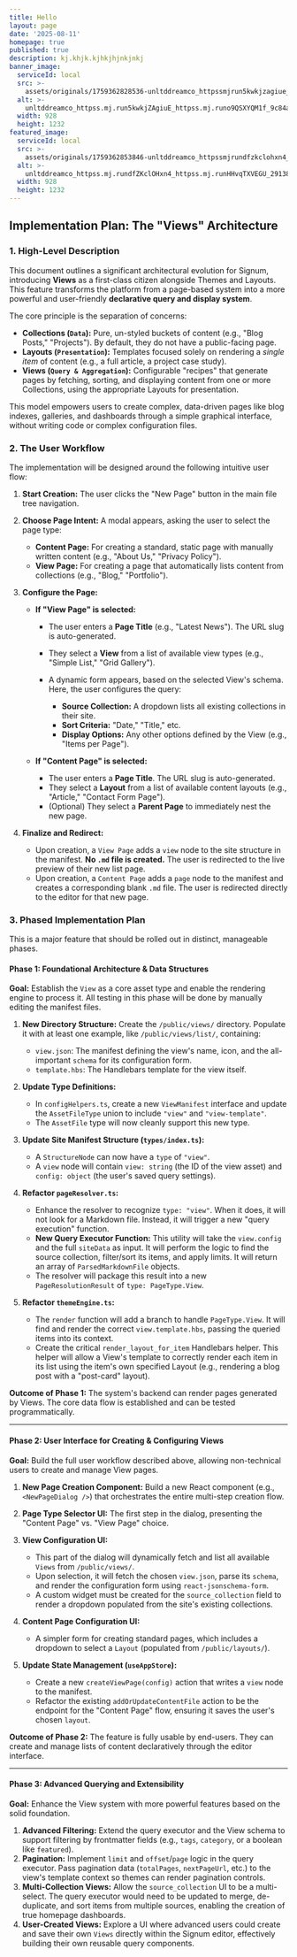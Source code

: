 ```yaml
---
title: Hello
layout: page
date: '2025-08-11'
homepage: true
published: true
description: kj.khjk.kjhkjhjnkjnkj
banner_image:
  serviceId: local
  src: >-
    assets/originals/1759362828536-unltddreamco_httpssmjrun5kwkjzagiue_httpssmjruno9qsxyqm1f_9c84a996-6774-4f20-a2ca-94fb34ade790_2.png
  alt: >-
    unltddreamco_httpss.mj.run5kwkjZAgiuE_httpss.mj.runo9QSXYQM1f_9c84a996-6774-4f20-a2ca-94fb34ade790_2.png
  width: 928
  height: 1232
featured_image:
  serviceId: local
  src: >-
    assets/originals/1759362853846-unltddreamco_httpssmjrundfzkclohxn4_httpssmjrunhhvqtxvegu_2913843e-656d-4950-bd22-6fdf15347f78_1.png
  alt: >-
    unltddreamco_httpss.mj.rundfZKclOHxn4_httpss.mj.runHHvqTXVEGU_2913843e-656d-4950-bd22-6fdf15347f78_1.png
  width: 928
  height: 1232
---
```


## **Implementation Plan: The "Views" Architecture**

### 1. High-Level Description

This document outlines a significant architectural evolution for Signum, introducing **Views** as a first-class citizen alongside Themes and Layouts. This feature transforms the platform from a page-based system into a more powerful and user-friendly **declarative query and display system**.

The core principle is the separation of concerns:

* **Collections (`Data`):** Pure, un-styled buckets of content (e.g., "Blog Posts," "Projects"). By default, they do not have a public-facing page.
* **Layouts (`Presentation`):** Templates focused solely on rendering a _single item_ of content (e.g., a full article, a project case study).
* **Views (`Query & Aggregation`):** Configurable "recipes" that generate pages by fetching, sorting, and displaying content from one or more Collections, using the appropriate Layouts for presentation.

This model empowers users to create complex, data-driven pages like blog indexes, galleries, and dashboards through a simple graphical interface, without writing code or complex configuration files.

### 2. The User Workflow

The implementation will be designed around the following intuitive user flow:

1. **Start Creation:** The user clicks the "New Page" button in the main file tree navigation.
2. **Choose Page Intent:** A modal appears, asking the user to select the page type:

   * **Content Page:** For creating a standard, static page with manually written content (e.g., "About Us," "Privacy Policy").
   * **View Page:** For creating a page that automatically lists content from collections (e.g., "Blog," "Portfolio").
3. **Configure the Page:**

   * **If "View Page" is selected:**

     * The user enters a **Page Title** (e.g., "Latest News"). The URL slug is auto-generated.
     * They select a **View** from a list of available view types (e.g., "Simple List," "Grid Gallery").
     * A dynamic form appears, based on the selected View's schema. Here, the user configures the query:

       * **Source Collection:** A dropdown lists all existing collections in their site.
       * **Sort Criteria:** "Date," "Title," etc.
       * **Display Options:** Any other options defined by the View (e.g., "Items per Page").
   * **If "Content Page" is selected:**

     * The user enters a **Page Title**. The URL slug is auto-generated.
     * They select a **Layout** from a list of available content layouts (e.g., "Article," "Contact Form Page").
     * (Optional) They select a **Parent Page** to immediately nest the new page.
4. **Finalize and Redirect:**

   * Upon creation, a `View Page` adds a `view` node to the site structure in the manifest. **No `.md` file is created.** The user is redirected to the live preview of their new list page.
   * Upon creation, a `Content Page` adds a `page` node to the manifest and creates a corresponding blank `.md` file. The user is redirected directly to the editor for that new page.

### 3. Phased Implementation Plan

This is a major feature that should be rolled out in distinct, manageable phases.

#### **Phase 1: Foundational Architecture & Data Structures**

**Goal:** Establish the `View` as a core asset type and enable the rendering engine to process it. All testing in this phase will be done by manually editing the manifest files.

1. **New Directory Structure:** Create the `/public/views/` directory. Populate it with at least one example, like `/public/views/list/`, containing:

   * `view.json`: The manifest defining the view's name, icon, and the all-important `schema` for its configuration form.
   * `template.hbs`: The Handlebars template for the view itself.
2. **Update Type Definitions:**

   * In `configHelpers.ts`, create a new `ViewManifest` interface and update the `AssetFileType` union to include `"view"` and `"view-template"`.
   * The `AssetFile` type will now cleanly support this new type.
3. **Update Site Manifest Structure (`types/index.ts`):**

   * A `StructureNode` can now have a `type` of `"view"`.
   * A `view` node will contain `view: string` (the ID of the view asset) and `config: object` (the user's saved query settings).
4. **Refactor `pageResolver.ts`:**

   * Enhance the resolver to recognize `type: "view"`. When it does, it will not look for a Markdown file. Instead, it will trigger a new "query execution" function.
   * **New Query Executor Function:** This utility will take the `view.config` and the full `siteData` as input. It will perform the logic to find the source collection, filter/sort its items, and apply limits. It will return an array of `ParsedMarkdownFile` objects.
   * The resolver will package this result into a new `PageResolutionResult` of `type: PageType.View`.
5. **Refactor `themeEngine.ts`:**

   * The `render` function will add a branch to handle `PageType.View`. It will find and render the correct `view.template.hbs`, passing the queried items into its context.
   * Create the critical `render_layout_for_item` Handlebars helper. This helper will allow a View's template to correctly render each item in its list using the item's own specified Layout (e.g., rendering a blog post with a "post-card" layout).

**Outcome of Phase 1:** The system's backend can render pages generated by Views. The core data flow is established and can be tested programmatically.

***

#### **Phase 2: User Interface for Creating & Configuring Views**

**Goal:** Build the full user workflow described above, allowing non-technical users to create and manage View pages.

1. **New Page Creation Component:** Build a new React component (e.g., `<NewPageDialog />`) that orchestrates the entire multi-step creation flow.
2. **Page Type Selector UI:** The first step in the dialog, presenting the "Content Page" vs. "View Page" choice.
3. **View Configuration UI:**

   * This part of the dialog will dynamically fetch and list all available `Views` from `/public/views/`.
   * Upon selection, it will fetch the chosen `view.json`, parse its `schema`, and render the configuration form using `react-jsonschema-form`.
   * A custom widget must be created for the `source_collection` field to render a dropdown populated from the site's existing collections.
4. **Content Page Configuration UI:**

   * A simpler form for creating standard pages, which includes a dropdown to select a `Layout` (populated from `/public/layouts/`).
5. **Update State Management (`useAppStore`):**

   * Create a new `createViewPage(config)` action that writes a `view` node to the manifest.
   * Refactor the existing `addOrUpdateContentFile` action to be the endpoint for the "Content Page" flow, ensuring it saves the user's chosen `layout`.

**Outcome of Phase 2:** The feature is fully usable by end-users. They can create and manage lists of content declaratively through the editor interface.

***

#### **Phase 3: Advanced Querying and Extensibility**

**Goal:** Enhance the View system with more powerful features based on the solid foundation.

1. **Advanced Filtering:** Extend the query executor and the View schema to support filtering by frontmatter fields (e.g., `tags`, `category`, or a boolean like `featured`).
2. **Pagination:** Implement `limit` and `offset`/`page` logic in the query executor. Pass pagination data (`totalPages`, `nextPageUrl`, etc.) to the view's template context so themes can render pagination controls.
3. **Multi-Collection Views:** Allow the `source_collection` UI to be a multi-select. The query executor would need to be updated to merge, de-duplicate, and sort items from multiple sources, enabling the creation of true homepage dashboards.
4. **User-Created Views:** Explore a UI where advanced users could create and save their own `Views` directly within the Signum editor, effectively building their own reusable query components.

​
